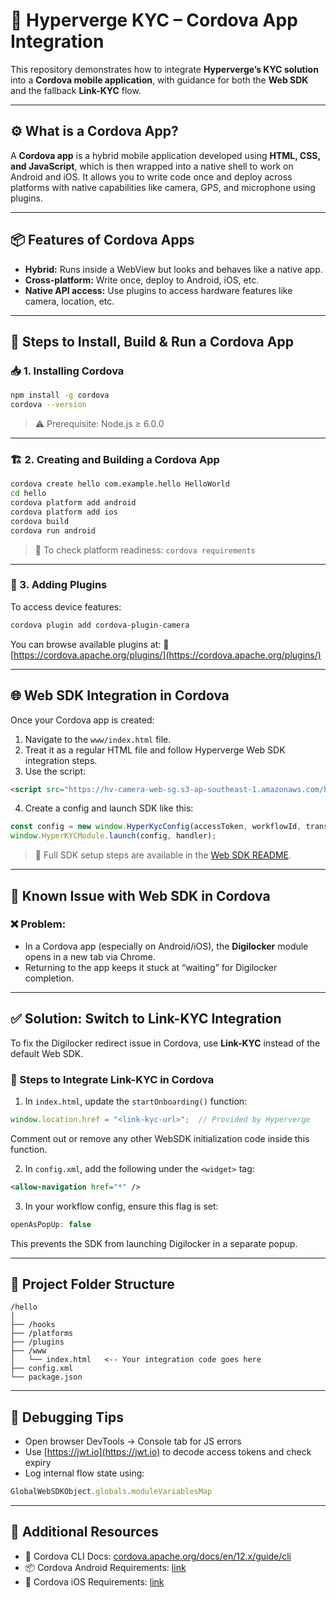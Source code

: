 # 📱 Hyperverge KYC – Cordova App Integration

This repository demonstrates how to integrate **Hyperverge’s KYC solution** into a **Cordova mobile application**, with guidance for both the **Web SDK** and the fallback **Link-KYC** flow.

---

## ⚙️ What is a Cordova App?

A **Cordova app** is a hybrid mobile application developed using **HTML, CSS, and JavaScript**, which is then wrapped into a native shell to work on Android and iOS. It allows you to write code once and deploy across platforms with native capabilities like camera, GPS, and microphone using plugins.

---

## 📦 Features of Cordova Apps

* **Hybrid:** Runs inside a WebView but looks and behaves like a native app.
* **Cross-platform:** Write once, deploy to Android, iOS, etc.
* **Native API access:** Use plugins to access hardware features like camera, location, etc.

---

## 🧱 Steps to Install, Build & Run a Cordova App

### 📥 1. Installing Cordova

```bash
npm install -g cordova
cordova --version
```

> ⚠️ Prerequisite: Node.js ≥ 6.0.0

---

### 🏗️ 2. Creating and Building a Cordova App

```bash
cordova create hello com.example.hello HelloWorld
cd hello
cordova platform add android
cordova platform add ios
cordova build
cordova run android
```

> 🧪 To check platform readiness:
> `cordova requirements`

---

### 🧩 3. Adding Plugins

To access device features:

```bash
cordova plugin add cordova-plugin-camera
```

You can browse available plugins at:
🔗 [https://cordova.apache.org/plugins/](https://cordova.apache.org/plugins/)

---

## 🌐 Web SDK Integration in Cordova

Once your Cordova app is created:

1. Navigate to the `www/index.html` file.
2. Treat it as a regular HTML file and follow Hyperverge Web SDK integration steps.
3. Use the script:

```html
<script src="https://hv-camera-web-sg.s3-ap-southeast-1.amazonaws.com/hyperverge-web-sdk@<SDK_VERSION>/src/sdk.min.js"></script>
```

4. Create a config and launch SDK like this:

```js
const config = new window.HyperKycConfig(accessToken, workflowId, transactionId);
window.HyperKYCModule.launch(config, handler);
```

> 📝 Full SDK setup steps are available in the [Web SDK README](https://github.com/SolutionsTeamHV/HyperKYC_Sample_Apps/blob/main/Web_SDK/README.md).

---

## 🛑 Known Issue with Web SDK in Cordova

### ❌ Problem:

* In a Cordova app (especially on Android/iOS), the **Digilocker** module opens in a new tab via Chrome.
* Returning to the app keeps it stuck at “waiting” for Digilocker completion.
---

## ✅ Solution: Switch to Link-KYC Integration

To fix the Digilocker redirect issue in Cordova, use **Link-KYC** instead of the default Web SDK.

### 🔁 Steps to Integrate Link-KYC in Cordova

1. In `index.html`, update the `startOnboarding()` function:

```js
window.location.href = "<link-kyc-url>";  // Provided by Hyperverge
```

Comment out or remove any other WebSDK initialization code inside this function.

2. In `config.xml`, add the following under the `<widget>` tag:

```xml
<allow-navigation href="*" />
```

3. In your workflow config, ensure this flag is set:

```js
openAsPopUp: false
```

This prevents the SDK from launching Digilocker in a separate popup.

---

## 📂 Project Folder Structure

```
/hello
│
├── /hooks
├── /platforms
├── /plugins
├── /www
│   └── index.html   <-- Your integration code goes here
├── config.xml
└── package.json
```

---

## 🧪 Debugging Tips

* Open browser DevTools → Console tab for JS errors
* Use [https://jwt.io](https://jwt.io) to decode access tokens and check expiry
* Log internal flow state using:

```js
GlobalWebSDKObject.globals.moduleVariablesMap
```

---

## 🔗 Additional Resources

* 📖 Cordova CLI Docs: [cordova.apache.org/docs/en/12.x/guide/cli](https://cordova.apache.org/docs/en/12.x-2025.01/guide/cli/index.html)
* 📦 Cordova Android Requirements: [link](https://cordova.apache.org/docs/en/12.x-2025.01/guide/platforms/android/index.html#requirements-and-support)
* 📱 Cordova iOS Requirements: [link](https://cordova.apache.org/docs/en/12.x-2025.01/guide/platforms/ios/index.html#requirements-and-support)
